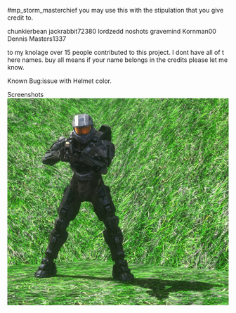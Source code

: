 #mp_storm_masterchief
you may use this with the stipulation that you give credit to.

chunkierbean
jackrabbit72380
lordzedd
noshots
gravemind
Kornman00
Dennis
Masters1337

to my knolage over 15 people contributed to this project.  I dont have all of t here names.
buy all means if your name belongs in the credits please let me know.

Known Bug:issue with Helmet color.

Screenshots
![Screenshot](https://github.com/jackrabbit72380/ho4kmmm/blob/master/common/H3EK/tags/dw3/objects/characters/masterchief/mp_storm_masterchief/mp_storm_masterchief_preview.jpg)
